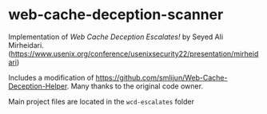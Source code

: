 # web-cache-deception-scanner

Implementation of _Web Cache Deception Escalates!_ by Seyed Ali Mirheidari. (https://www.usenix.org/conference/usenixsecurity22/presentation/mirheidari)

Includes a modification of https://github.com/smlijun/Web-Cache-Deception-Helper. Many thanks to the original code owner.

Main project files are located in the `wcd-escalates` folder
